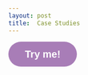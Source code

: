 ```yaml
---
layout: post
title:  Case Studies
---
```

<p class="align-center"><button style="all: unset; font-family: Helvetica,Arial,sans-serif; display: inline-block; max-width: 100%; white-space: nowrap; overflow: hidden; text-overflow: ellipsis; background-color: #a87db7; color: #ffffff; font-size: 20px; border-radius: 25px; padding: 0 33px; font-weight: bold; height: 50px; cursor: pointer; line-height: 50px; text-align: center; margin: 0; text-decoration: none;" data-tf-popup="LTmjbiRH" data-tf-size="100">Try me!</button>
<script src="//embed.typeform.com/next/embed.js"></script>